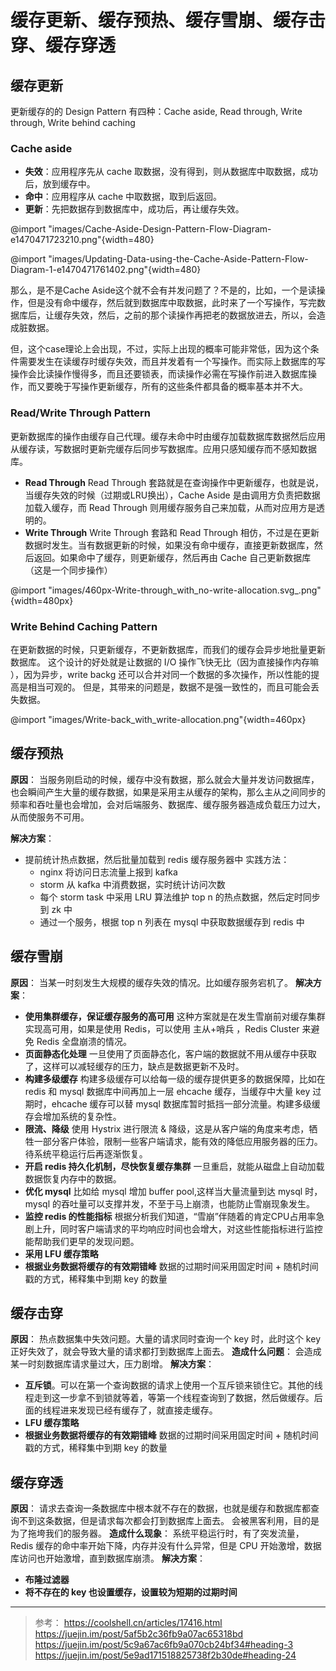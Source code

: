 # 缓存更新、缓存预热、缓存雪崩、缓存击穿、缓存穿透

## 缓存更新
更新缓存的的 Design Pattern 有四种：Cache aside, Read through, Write through, Write behind caching

### Cache aside
- **失效**：应用程序先从 cache 取数据，没有得到，则从数据库中取数据，成功后，放到缓存中。
- **命中**：应用程序从 cache 中取数据，取到后返回。
- **更新**：先把数据存到数据库中，成功后，再让缓存失效。

@import "images/Cache-Aside-Design-Pattern-Flow-Diagram-e1470471723210.png"{width=480}

@import "images/Updating-Data-using-the-Cache-Aside-Pattern-Flow-Diagram-1-e1470471761402.png"{width=480}

那么，是不是Cache Aside这个就不会有并发问题了？不是的，比如，一个是读操作，但是没有命中缓存，然后就到数据库中取数据，此时来了一个写操作，写完数据库后，让缓存失效，然后，之前的那个读操作再把老的数据放进去，所以，会造成脏数据。

但，这个case理论上会出现，不过，实际上出现的概率可能非常低，因为这个条件需要发生在读缓存时缓存失效，而且并发着有一个写操作。而实际上数据库的写操作会比读操作慢得多，而且还要锁表，而读操作必需在写操作前进入数据库操作，而又要晚于写操作更新缓存，所有的这些条件都具备的概率基本并不大。

### Read/Write Through Pattern
更新数据库的操作由缓存自己代理。缓存未命中时由缓存加载数据库数据然后应用从缓存读，写数据时更新完缓存后同步写数据库。应用只感知缓存而不感知数据库。

- **Read Through**
  Read Through 套路就是在查询操作中更新缓存，也就是说，当缓存失效的时候（过期或LRU换出），Cache Aside 是由调用方负责把数据加载入缓存，而 Read Through 则用缓存服务自己来加载，从而对应用方是透明的。
- **Write Through**
  Write Through 套路和 Read Through 相仿，不过是在更新数据时发生。当有数据更新的时候，如果没有命中缓存，直接更新数据库，然后返回。如果命中了缓存，则更新缓存，然后再由 Cache 自己更新数据库（这是一个同步操作）

@import "images/460px-Write-through_with_no-write-allocation.svg_.png"{width=480px}

### Write Behind Caching Pattern
在更新数据的时候，只更新缓存，不更新数据库，而我们的缓存会异步地批量更新数据库。
这个设计的好处就是让数据的 I/O 操作飞快无比（因为直接操作内存嘛 ），因为异步，write backg 还可以合并对同一个数据的多次操作，所以性能的提高是相当可观的。
但是，其带来的问题是，数据不是强一致性的，而且可能会丢失数据。

@import "images/Write-back_with_write-allocation.png"{width=460px}

## 缓存预热
**原因**：
当服务刚启动的时候，缓存中没有数据，那么就会大量并发访问数据库，也会瞬间产生大量的缓存数据，如果是采用主从缓存的架构，那么主从之间同步的频率和吞吐量也会增加，会对后端服务、数据库、缓存服务器造成负载压力过大，从而使服务不可用。

**解决方案**：
- 提前统计热点数据，然后批量加载到 redis 缓存服务器中
  实践方法：
  - nginx 将访问日志流量上报到 kafka
  - storm 从 kafka 中消费数据，实时统计访问次数
  - 每个 storm task 中采用 LRU 算法维护 top n 的热点数据，然后定时同步到 zk 中
  - 通过一个服务，根据 top n 列表在 mysql 中获取数据缓存到 redis 中

## 缓存雪崩
**原因**：
当某一时刻发生大规模的缓存失效的情况。比如缓存服务宕机了。
**解决方案**：
- **使用集群缓存，保证缓存服务的高可用**
  这种方案就是在发生雪崩前对缓存集群实现高可用，如果是使用 Redis，可以使用 主从+哨兵 ，Redis Cluster 来避免 Redis 全盘崩溃的情况。
- **页面静态化处理**
  一旦使用了页面静态化，客户端的数据就不用从缓存中获取了，这样可以减轻缓存的压力，缺点是数据更新不及时。
- **构建多级缓存**
  构建多级缓存可以给每一级的缓存提供更多的数据保障，比如在 redis 和 mysql 数据库中间再加上一层 ehcache 缓存，当缓存中大量 key 过期时，ehcache 缓存可以替 mysql 数据库暂时抵挡一部分流量。构建多级缓存会增加系统的复杂性。
- **限流、降级**
  使用 Hystrix 进行限流 & 降级，这是从客户端的角度来考虑，牺牲一部分客户体验，限制一些客户端请求，能有效的降低应用服务器的压力。待系统平稳运行后再逐渐恢复。
- **开启 redis 持久化机制，尽快恢复缓存集群**
  一旦重启，就能从磁盘上自动加载数据恢复内存中的数据。
- **优化 mysql**
  比如给 mysql 增加 buffer pool,这样当大量流量到达 mysql 时，mysql 的吞吐量可以支撑并发，不至于马上崩溃，也能防止雪崩现象发生。
- **监控 redis 的性能指标**
  根据分析我们知道，“雪崩”伴随着的肯定CPU占用率急剧上升，同时客户端请求的平均响应时间也会增大，对这些性能指标进行监控能帮助我们更早的发现问题。
- **采用 LFU 缓存策略**
- **根据业务数据将缓存的有效期错峰**
  数据的过期时间采用固定时间 + 随机时间戳的方式，稀释集中到期 key 的数量

## 缓存击穿
**原因**：
热点数据集中失效问题。大量的请求同时查询一个 key 时，此时这个 key 正好失效了，就会导致大量的请求都打到数据库上面去。
**造成什么问题**：
会造成某一时刻数据库请求量过大，压力剧增。
**解决方案**：
- **互斥锁**。可以在第一个查询数据的请求上使用一个互斥锁来锁住它。其他的线程走到这一步拿不到锁就等着，等第一个线程查询到了数据，然后做缓存。后面的线程进来发现已经有缓存了，就直接走缓存。
- **LFU 缓存策略**
- **根据业务数据将缓存的有效期错峰**
  数据的过期时间采用固定时间 + 随机时间戳的方式，稀释集中到期 key 的数量

## 缓存穿透
**原因**：
请求去查询一条数据库中根本就不存在的数据，也就是缓存和数据库都查询不到这条数据，但是请求每次都会打到数据库上面去。
会被黑客利用，目的是为了拖垮我们的服务器。
**造成什么现象**：
系统平稳运行时，有了突发流量，Redis 缓存的命中率开始下降，内存并没有什么异常，但是 CPU 开始激增，数据库访问也开始激增，直到数据库崩溃。
**解决方案**：
- **布隆过滤器**
- **将不存在的 key 也设置缓存，设置较为短期的过期时间**

---
> 参考：
> https://coolshell.cn/articles/17416.html
> https://juejin.im/post/5af5b2c36fb9a07ac65318bd
> https://juejin.im/post/5c9a67ac6fb9a070cb24bf34#heading-3
> https://juejin.im/post/5e9ad171518825738f2b30de#heading-24